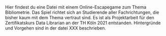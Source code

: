Hier findest du eine Datei mit einem Online-Escapegame zum Thema Bibliometrie. Das Spiel richtet sich an Studierende aller Fachrichtungen, die bisher kaum mit dem Thema vertraut sind. Es ist als Projektarbeit für den Zertifikatskurs Data Librarian an der TH Köln 2021 entstanden. Hintergründe und Vorgehen sind in der datei XXX beschrieben.
